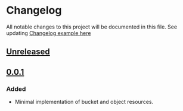 # Changelog

All notable changes to this project will be documented in this file.
See updating [Changelog example here](https://keepachangelog.com/en/1.0.0/)

## [Unreleased]

## [0.0.1]

### Added

- Minimal implementation of bucket and object resources.

[Unreleased]: https://github.com/UpCloudLtd/terraform-provider-upcloud/compare/v0.0.1...HEAD
[0.0.1]: https://github.com/UpCloudLtd/terraform-provider-upcloud/releases/tag/v0.0.1
